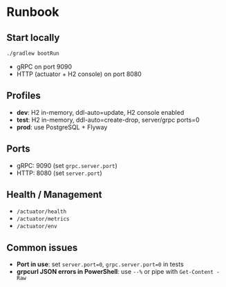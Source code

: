 # Runbook

## Start locally
```bash
./gradlew bootRun
```
- gRPC on port 9090
- HTTP (actuator + H2 console) on port 8080

## Profiles
- **dev**: H2 in-memory, ddl-auto=update, H2 console enabled
- **test**: H2 in-memory, ddl-auto=create-drop, server/grpc ports=0
- **prod**: use PostgreSQL + Flyway

## Ports
- gRPC: 9090 (set `grpc.server.port`)
- HTTP: 8080 (set `server.port`)

## Health / Management
- `/actuator/health`
- `/actuator/metrics`
- `/actuator/env`

## Common issues
- **Port in use**: set `server.port=0`, `grpc.server.port=0` in tests
- **grpcurl JSON errors in PowerShell**: use `--%` or pipe with `Get-Content -Raw`
